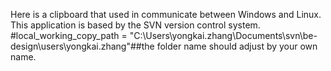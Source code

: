 Here is a clipboard that used in communicate between Windows and Linux. This application is based by the SVN version control system.
#local_working_copy_path = "C:\\Users\\yongkai.zhang\\Documents\\svn\\be-design\\users\\yongkai.zhang"##the folder name should adjust by your own name.
  
